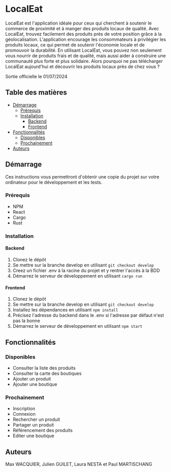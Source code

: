 # LocalEat
LocalEat est l'application idéale pour ceux qui cherchent à soutenir le commerce de proximité et à manger des produits locaux de qualité. Avec LocalEat, trouvez facilement des produits près de votre position grâce à la géolocalisation. L'application encourage les consommateurs à privilégier les produits locaux, ce qui permet de soutenir l'économie locale et de promouvoir la durabilité. En utilisant LocalEat, vous pouvez non seulement vous nourrir de produits frais et de qualité, mais aussi aider à construire une communauté plus forte et plus solidaire. Alors pourquoi ne pas télécharger LocalEat aujourd'hui et découvrir les produits locaux près de chez vous ?

Sortie officielle le 01/07/2024

## Table des matières
- [Démarrage](#démarrage)
  - [Prérequis](#prérequis)
  - [Installation](#installation)
    - [Backend](#backend)
    - [Frontend](#frontend)
- [Fonctionnalités](#fonctionnalités)
  - [Disponibles](#disponibles)
  - [Prochainement](#prochainement)
- [Auteurs](#auteurs)

## Démarrage
Ces instructions vous permettront d'obtenir une copie du projet sur votre ordinateur pour le développement et les tests.

### Prérequis
- NPM
- React
- Cargo
- Rust

### Installation

#### Backend
1. Clonez le dépôt
2. Se mettre sur la branche develop en utilisant `git checkout develop`
3. Creez un fichier .env à la racine du projet et y rentrer l'accès à la BDD
4. Démarrez le serveur de développement en utilisant `cargo run`

#### Frontend
1. Clonez le dépôt
2. Se mettre sur la branche develop en utilisant `git checkout develop`
3. Installez les dépendances en utilisant `npm install`
4. Précisez l'adresse du backend dans le .env si l'adresse par défaut n'est pas la bonne
4. Démarrez le serveur de développement en utilisant `npm start`

## Fonctionnalités

### Disponibles
- Consulter la liste des produits
- Consulter la carte des boutiques
- Ajouter un produit
- Ajouter une boutique

### Prochainement
- Inscription
- Connexion
- Rechercher un produit
- Partager un produit
- Référencement des produits
- Editer une boutique

## Auteurs
Max WACQUIER, Julien GUILET, Laura NESTA et Paul MARTISCHANG
